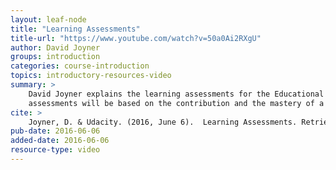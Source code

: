 ```yaml
---
layout: leaf-node
title: "Learning Assessments"
title-url: "https://www.youtube.com/watch?v=50a0Ai2RXgU"
author: David Joyner
groups: introduction
categories: course-introduction
topics: introductory-resources-video
summary: >
    David Joyner explains the learning assessments for the Educational Technology course.  The learning
    assessments will be based on the contribution and the mastery of a topic.
cite: >
    Joyner, D. & Udacity. (2016, June 6).  Learning Assessments. Retrieved from https://www.youtube.com/watch?v=6IVOnxiYhYs
pub-date: 2016-06-06
added-date: 2016-06-06
resource-type: video
---
```

